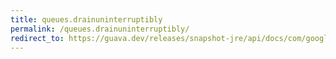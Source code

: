 ```yaml
---
title: queues.drainuninterruptibly
permalink: /queues.drainuninterruptibly/
redirect_to: https://guava.dev/releases/snapshot-jre/api/docs/com/google/common/collect/Queues.html#drainUninterruptibly-java.util.concurrent.BlockingQueue-java.util.Collection-int-java.time.Duration-
---
```

